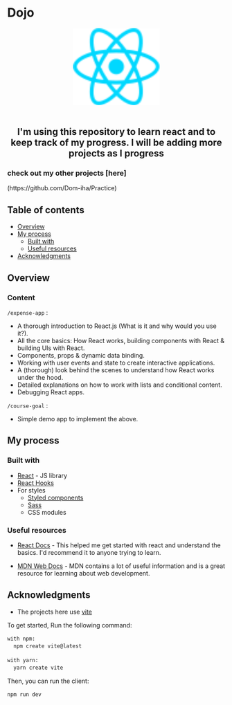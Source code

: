 # Dojo

<div align="center">

<img src="./Tenzies/src/assets/react.svg" alt="react-logo" width="200"/>

</div>

<br>

<h2 align="center">I'm using this repository to learn react and to keep track of my progress. I will be adding more projects as I progress</h2>

<h3>check out my other projects [here]</h3>(https://github.com/Dom-iha/Practice)

## Table of contents

- [Overview](#overview)
- [My process](#my-process)
  - [Built with](#built-with)
  - [Useful resources](#useful-resources)
- [Acknowledgments](#acknowledgments)

## Overview

### Content

`/expense-app` :

- A thorough introduction to React.js (What is it and why would you use it?).
- All the core basics: How React works, building components with React & building UIs with React.
- Components, props & dynamic data binding.
- Working with user events and state to create interactive applications.
- A (thorough) look behind the scenes to understand how React works under the hood.
- Detailed explanations on how to work with lists and conditional content.
- Debugging React apps.

`/course-goal` :

- Simple demo app to implement the above.

<!-- - React Hooks (in-depth)!
- Working with built-in Hooks and building custom Hooks

- Styling React apps with "Styled Components" and "CSS Modules"

- Working with "Fragments" & "Portals"

- Dealing with side effects

- Class-based components and functional components

- Sending Http requests & handling transitional states + responses

- Handling forms and user input (incl. validation)

- Redux & Redux Toolkit

- Routing with React Router

- An in-depth introduction into Next.js

- Deploying React Apps

- Implementing Authentication

- Unit Tests

- Combining React with TypeScript

- Adding Animations -->
## My process

### Built with

- [React](https://reactjs.org/) - JS library
- [React Hooks](https://react.dev/reference/react)
- For styles
  - [Styled components](https://styled-components.com/)
  - [Sass](https://sass-lang.com)
  - CSS modules

### Useful resources

- [React Docs](https://react.dev/learn) - This helped me get started with react and understand the basics. I'd recommend it to anyone trying  to learn.

- [MDN Web Docs](https://developer.mozilla.org/) - MDN contains a lot of useful information and is a great resource for learning about web development.

## Acknowledgments

- The projects here use [vite](https://vitejs.dev/)

To get started, Run the following command:

```bash
with npm:
  npm create vite@latest

with yarn:
  yarn create vite
```

Then, you can run the client:

```bash
npm run dev
```
